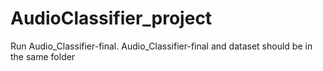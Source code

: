 # AudioClassifier_project
Run Audio_Classifier-final. 
Audio_Classifier-final and dataset should be in the same folder
